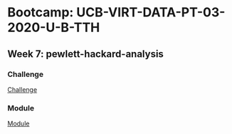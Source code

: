 # Bootcamp: UCB-VIRT-DATA-PT-03-2020-U-B-TTH

## Week 7: pewlett-hackard-analysis

### Challenge
[Challenge](challenge/)

### Module
[Module](module/)
